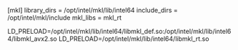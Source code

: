 [mkl]
library_dirs = /opt/intel/mkl/lib/intel64
include_dirs = /opt/intel/mkl/include
mkl_libs = mkl_rt



LD_PRELOAD=/opt/intel/mkl/lib/intel64/libmkl_def.so:/opt/intel/mkl/lib/intel64/libmkl_avx2.so
LD_PRELOAD=/opt/intel/mkl/lib/intel64/libmkl_rt.so